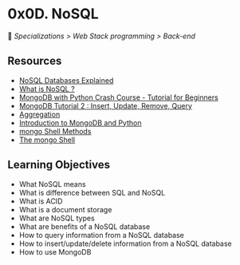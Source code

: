 # 0x0D. NoSQL

📂 _Specializations > Web Stack programming > Back-end_

## Resources

- [NoSQL Databases Explained](https://riak.com/resources/nosql-databases/)
- [What is NoSQL ?](https://www.youtube.com/watch?v=qUV2j3XBRHc&ab_channel=Guru99)
- [MongoDB with Python Crash Course - Tutorial for Beginners](https://www.youtube.com/watch?v=E-1xI85Zog8&ab_channel=freeCodeCamp.org)
- [MongoDB Tutorial 2 : Insert, Update, Remove, Query](https://www.youtube.com/watch?v=CB9G5Dvv-EE&ab_channel=DerekBanas)
- [Aggregation](https://docs.mongodb.com/manual/aggregation/)
- [Introduction to MongoDB and Python](https://realpython.com/introduction-to-mongodb-and-python/)
- [mongo Shell Methods](https://docs.mongodb.com/manual/reference/method/)
- [The mongo Shell](https://docs.mongodb.com/manual/reference/program/mongo/)

## Learning Objectives

- What NoSQL means
- What is difference between SQL and NoSQL
- What is ACID
- What is a document storage
- What are NoSQL types
- What are benefits of a NoSQL database
- How to query information from a NoSQL database
- How to insert/update/delete information from a NoSQL database
- How to use MongoDB

